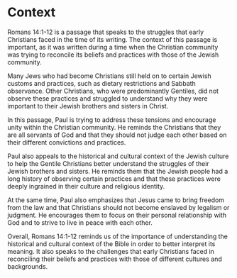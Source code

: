 # Context

Romans 14:1-12 is a passage that speaks to the struggles that early Christians faced in the time of its writing. The context of this passage is important, as it was written during a time when the Christian community was trying to reconcile its beliefs and practices with those of the Jewish community.

Many Jews who had become Christians still held on to certain Jewish customs and practices, such as dietary restrictions and Sabbath observance. Other Christians, who were predominantly Gentiles, did not observe these practices and struggled to understand why they were important to their Jewish brothers and sisters in Christ.

In this passage, Paul is trying to address these tensions and encourage unity within the Christian community. He reminds the Christians that they are all servants of God and that they should not judge each other based on their different convictions and practices.

Paul also appeals to the historical and cultural context of the Jewish culture to help the Gentile Christians better understand the struggles of their Jewish brothers and sisters. He reminds them that the Jewish people had a long history of observing certain practices and that these practices were deeply ingrained in their culture and religious identity.

At the same time, Paul also emphasizes that Jesus came to bring freedom from the law and that Christians should not become enslaved by legalism or judgment. He encourages them to focus on their personal relationship with God and to strive to live in peace with each other.

Overall, Romans 14:1-12 reminds us of the importance of understanding the historical and cultural context of the Bible in order to better interpret its meaning. It also speaks to the challenges that early Christians faced in reconciling their beliefs and practices with those of different cultures and backgrounds.

